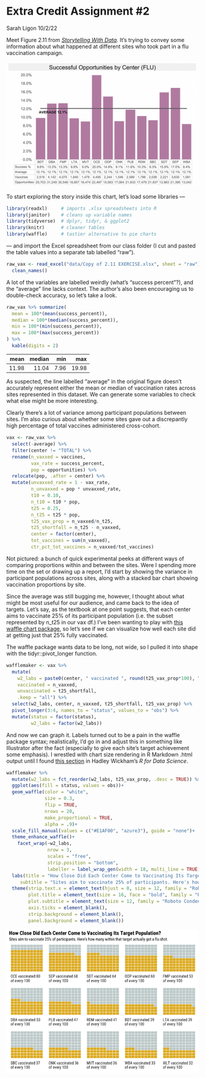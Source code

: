 Extra Credit Assignment \#2
================
Sarah Ligon
10/2/22

Meet Figure 2.11 from [*Storytelling With
Data*](https://www.oreilly.com/library/view/storytelling-with-data/9781119621492/).
It’s trying to convey some information about what happened at different
sites who took part in a flu vaccination campaign.

![](plots/fig_2_11.png)

To start exploring the story inside this chart, let’s load some
libraries —

``` r
library(readxl)     # imports .xlsx spreadsheets into R
library(janitor)    # cleans up variable names 
library(tidyverse)  # dplyr, tidyr, & ggplot2
library(knitr)      # cleaner tables
library(waffle)     # tastier alternative to pie charts
```

— and import the Excel spreadsheet from our class folder (I cut and
pasted the table values into a separate tab labelled “raw”).

``` r
raw_vax <- read_excel("data/Copy of 2.11 EXERCISE.xlsx", sheet = "raw") %>%
  clean_names()
```

A lot of the variables are labelled weirdly (what’s “success percent”?),
and the “average” line lacks context. The author’s also been encouraging
us to double-check accuracy, so let’s take a look.

``` r
raw_vax %>% summarize(
  mean = 100*(mean(success_percent)),
  median = 100*(median(success_percent)),
  min = 100*(min(success_percent)),
  max = 100*(max(success_percent))
) %>% 
  kable(digits = 2)
```

|  mean | median |  min |   max |
|------:|-------:|-----:|------:|
| 11.98 |  11.04 | 7.96 | 19.98 |

As suspected, the line labelled “average” in the original figure doesn’t
accurately represent either the mean or median of vaccination rates
across sites represented in this dataset. We can generate some variables
to check what else might be more interesting.

Clearly there’s a lot of variance among participant populations between
sites. I’m also curious about whether some sites gave out a discrepantly
high percentage of total vaccines administered cross-cohort.

``` r
vax <- raw_vax %>% 
  select(-average) %>% 
  filter(center != "TOTAL") %>% 
  rename(n_vaxxed = vaccines,
         vax_rate = success_percent, 
         pop = opportunities) %>% 
  relocate(pop, .after = center) %>% 
  mutate(unvaxxed_rate = 1 - vax_rate,
         n_unvaxxed = pop * unvaxxed_rate,
         t10 = 0.10,
         n_t10 = t10 * pop,
         t25 = 0.25,
         n_t25 = t25 * pop,
         t25_vax_prop = n_vaxxed/n_t25,
         t25_shortfall = n_t25 - n_vaxxed,
         center = factor(center),
         tot_vaccines = sum(n_vaxxed),
         ctr_pct_tot_vaccines = n_vaxxed/tot_vaccines)
```

Not pictured: a bunch of quick experimental peeks at different ways of
comparing proportions within and between the sites. Were I spending more
time on the set or drawing up a report, I’d start by showing the
variance in participant populations across sites, along with a stacked
bar chart showing vaccination proportions by site.

Since the average was still bugging me, however, I thought about what
might be most useful for our audience, and came back to the idea of
targets. Let’s say, as the textbook at one point suggests, that each
center aims to vaccinate 25% of its participant population (i.e. the
subset represented by n_t25 in our vax df.) I’ve been wanting to play
with [this waffle chart package](https://github.com/hrbrmstr/waffle), so
let’s see if we can visualize how well each site did at getting just
that 25% fully vaccinated.

The waffle package wants data to be long, not wide, so I pulled it into
shape with the tidyr::pivot_longer function.

``` r
wafflemaker <- vax %>%
  mutate(
    w2_labs = paste0(center, " vaccinated ", round(t25_vax_prop*100), " of every 100"),
    vaccinated = n_vaxxed,
    unvaccinated = t25_shortfall,
    .keep = "all") %>% 
  select(w2_labs, center, n_vaxxed, t25_shortfall, t25_vax_prop) %>% 
  pivot_longer(3:4, names_to = "status", values_to = "obs") %>% 
  mutate(status = factor(status),
         w2_labs = factor(w2_labs))
```

And now we can graph it. Labels turned out to be a pain in the waffle
package syntax; realistically, I’d go in and adjust this in something
like Illustrator after the fact (especially to give each site’s target
achievement some emphasis). I wrestled with chart size rendering in R
Markdown .html output until I found [this
section](https://r4ds.had.co.nz/graphics-for-communication.html#figure-sizing)
in Hadley Wickham’s *R for Data Science*.

``` r
wafflemaker %>%
  mutate(w2_labs = fct_reorder(w2_labs, t25_vax_prop, .desc = TRUE)) %>% 
  ggplot(aes(fill = status, values = obs))+
  geom_waffle(color = "white", 
              size = 0.3, 
              flip = TRUE,
              nrows = 20,
              make_proportional = TRUE,
              alpha = .9)+
  scale_fill_manual(values = c("#E1AF00", "azure3"), guide = "none")+
  theme_enhance_waffle()+
    facet_wrap(~w2_labs,
               nrow = 3,
               scales = "free",
               strip.position = "bottom",
               labeller = label_wrap_gen(width = 18, multi_line = TRUE))+
  labs(title = "How Close Did Each Center Come to Vaccinating Its Target Population?",
     subtitle = "Sites aim to vaccinate 25% of participants. Here's how many within that target actually got a flu shot.")+ 
  theme(strip.text.x = element_text(hjust = 0, size = 12, family = "Roboto Condensed"),
        plot.title = element_text(size = 16, face = "bold", family = "Roboto Condensed"),
        plot.subtitle = element_text(size = 12, family = "Roboto Condensed"),
        axis.ticks = element_blank(),
        strip.background = element_blank(),
        panel.background = element_blank())
```

![](ligon_xc_2_files/figure-commonmark/unnamed-chunk-6-1.png)
